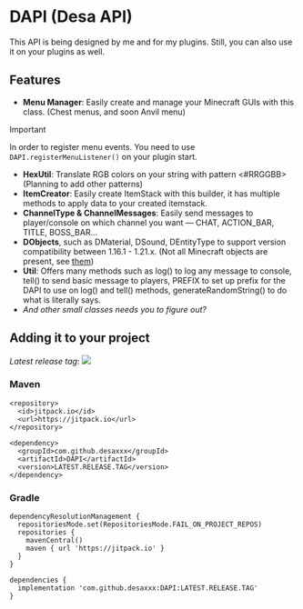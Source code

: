# DAPI (Desa API)
This API is being designed by me and for my plugins. Still, you can also use it on your plugins as well.

## Features
- **Menu Manager**: Easily create and manage your Minecraft GUIs with this class. (Chest menus, and soon Anvil menu)
> [!IMPORTANT]
> In order to register menu events. You need to use `DAPI.registerMenuListener()` on your plugin start.
- **HexUtil**: Translate RGB colors on your string with pattern <#RRGGBB> (Planning to add other patterns)
- **ItemCreator**: Easily create ItemStack with this builder, it has multiple methods to apply data to your created itemstack.
- **ChannelType & ChannelMessages**: Easily send messages to player/console on which channel you want — CHAT, ACTION_BAR, TITLE, BOSS_BAR...
- **DObjects**, such as DMaterial, DSound, DEntityType to support version compatibility between 1.16.1 - 1.21.x. (Not all Minecraft objects are present, see [them](https://github.com/desaxxx/DAPI/tree/main/api/src/main/java/org/nandayo/dapi/object))
- **Util**: Offers many methods such as log() to log any message to console, tell() to send basic message to players, PREFIX to set up prefix for the DAPI to use on log() and tell() methods, generateRandomString() to do what is literally says.
- *And other small classes needs you to figure out?*

## Adding it to your project

*Latest release tag*: [![](https://jitpack.io/v/desaxxx/DAPI.svg)](https://jitpack.io/#desaxxx/DAPI)

### Maven
```
<repository>
  <id>jitpack.io</id>
  <url>https://jitpack.io</url>
</repository>

<dependency>
  <groupId>com.github.desaxxx</groupId>
  <artifactId>DAPI</artifactId>
  <version>LATEST.RELEASE.TAG</version>
</dependency>
 ```
### Gradle
```
dependencyResolutionManagement {
  repositoriesMode.set(RepositoriesMode.FAIL_ON_PROJECT_REPOS)
  repositories {
    mavenCentral()
    maven { url 'https://jitpack.io' }
  }
}

dependencies {
  implementation 'com.github.desaxxx:DAPI:LATEST.RELEASE.TAG'
}
```
